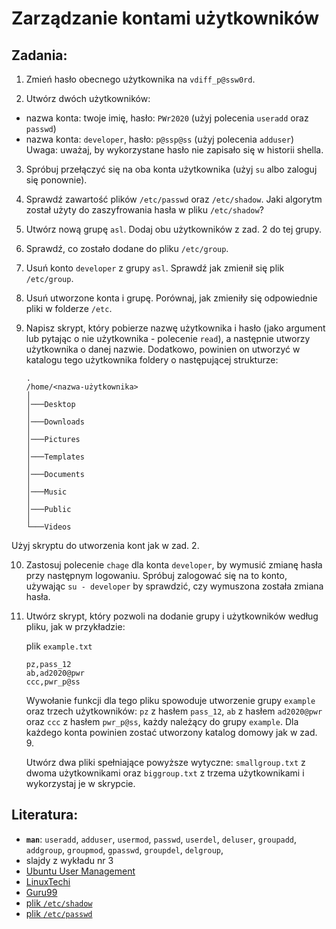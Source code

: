 Zarządzanie kontami użytkowników
================================

## Zadania:

1.  Zmień hasło obecnego użytkownika na `vdiff_p@ssw0rd`.

2. Utwórz dwóch użytkowników:
  * nazwa konta: twoje imię, hasło: `PWr2020` (użyj polecenia `useradd` oraz `passwd`)
  * nazwa konta: `developer`, hasło: `p@ssp@ss` (użyj polecenia `adduser`)
    Uwaga: uważaj, by wykorzystane hasło nie zapisało się w historii shella.
   
3.  Spróbuj przełączyć się na oba konta użytkownika (użyj `su` albo zaloguj się ponownie).

4.  Sprawdź zawartość plików `/etc/passwd` oraz `/etc/shadow`. Jaki algorytm został użyty do zaszyfrowania hasła w pliku `/etc/shadow`?

5.  Utwórz nową grupę `asl`. Dodaj obu użytkowników z zad. 2 do tej grupy.

6.  Sprawdź, co zostało dodane do pliku `/etc/group`.

7. Usuń konto `developer` z grupy `asl`. Sprawdź jak zmienił się plik `/etc/group`.

8.  Usuń utworzone konta i grupę. Porównaj, jak zmieniły się odpowiednie pliki w folderze `/etc`.

9.  Napisz skrypt, który pobierze nazwę użytkownika i hasło (jako argument lub pytając o nie użytkownika - polecenie `read`), a następnie utworzy użytkownika o danej nazwie. Dodatkowo, powinien on utworzyć w katalogu tego użytkownika foldery o następującej strukturze:

    ```
    .
    /home/<nazwa-użytkownika>
    │
    │───Desktop
    │
    │───Downloads
    │
    │───Pictures
    │
    │───Templates
    │
    │───Documents
    │
    │───Music
    │
    │───Public
    │
    └───Videos
    ```

   Użyj skryptu do utworzenia kont jak w zad. 2.
   
10.  Zastosuj polecenie `chage` dla konta `developer`, by wymusić zmianę hasła przy następnym logowaniu. Spróbuj zalogować się na to konto, używając `su - developer` by sprawdzić, czy wymuszona została zmiana hasła.

11. Utwórz skrypt, który pozwoli na dodanie grupy i użytkowników według pliku, jak w przykładzie:

    plik `example.txt`
    ```
    pz,pass_12
    ab,ad2020@pwr
    ccc,pwr_p@ss
    ```
    
    Wywołanie funkcji dla tego pliku spowoduje utworzenie grupy `example` oraz trzech użytkowników: `pz` z hasłem `pass_12`, `ab` z hasłem `ad2020@pwr` oraz `ccc` z hasłem `pwr_p@ss`, każdy należący do grupy `example`. Dla każdego konta powinien zostać utworzony katalog domowy jak w zad. 9.
    
    Utwórz dwa pliki spełniające powyższe wytyczne: `smallgroup.txt` z dwoma użytkownikami oraz `biggroup.txt` z trzema użytkownikami i wykorzystaj je w skrypcie.


## Literatura:
 * **`man`**: `useradd`, `adduser`, `usermod`, `passwd`, `userdel`, `deluser`, `groupadd`, `addgroup`, `groupmod`, `gpasswd`, `groupdel`, `delgroup`, 
 * slajdy z wykładu nr 3
 * [Ubuntu User Management](https://help.ubuntu.com/lts/serverguide/user-management.html)
 * [LinuxTechi](https://www.linuxtechi.com/linux-commands-to-manage-local-accounts/)
 * [Guru99](https://www.guru99.com/linux-admin.html)
 * [plik `/etc/shadow`](https://www.cyberciti.biz/faq/understanding-etcshadow-file/)
 * [plik `/etc/passwd`](https://www.cyberciti.biz/faq/understanding-etcpasswd-file-format/)